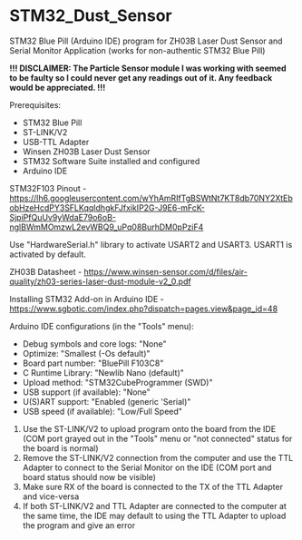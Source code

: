 # STM32_Dust_Sensor
STM32 Blue Pill (Arduino IDE) program for ZH03B Laser Dust Sensor and Serial Monitor Application (works for non-authentic STM32 Blue Pill)

**!!! DISCLAIMER: The Particle Sensor module I was working with seemed to be faulty so I could never get any readings out of it. Any feedback would be appreciated. !!!**

Prerequisites:
  - STM32 Blue Pill
  - ST-LINK/V2
  - USB-TTL Adapter
  - Winsen ZH03B Laser Dust Sensor
  - STM32 Software Suite installed and configured
  - Arduino IDE

STM32F103 Pinout - https://lh6.googleusercontent.com/wYhAmRIfTgBSWtNt7KT8db70NY2XtEbobHzeHcdPY3SFLKqqIdhgkFJfxikIP2G-J9E6-mFcK-SjpiPfQuUv9yWdaE79o6oB-nglBWmMOmzwL2evWBQ9_uPq08BurhDM0pPziF4

Use "HardwareSerial.h" library to activate USART2 and USART3. USART1 is activated by default.

ZH03B Datasheet - https://www.winsen-sensor.com/d/files/air-quality/zh03-series-laser-dust-module-v2_0.pdf

Installing STM32 Add-on in Arduino IDE - https://www.sgbotic.com/index.php?dispatch=pages.view&page_id=48

Arduino IDE configurations (in the "Tools" menu):
  - Debug symbols and core logs: "None"
  - Optimize: "Smallest (-Os default)"
  - Board part number: "BluePill F103C8"
  - C Runtime Library: "Newlib Nano (default)"
  - Upload method: "STM32CubeProgrammer (SWD)"
  - USB support (if available): "None"
  - U(S)ART support: "Enabled (generic 'Serial)"
  - USB speed (if available): "Low/Full Speed"

1. Use the ST-LINK/V2 to upload program onto the board from the IDE (COM port grayed out in the "Tools" menu or "not connected" status for the board is normal)
2. Remove the ST-LINK/V2 connection from the computer and use the TTL Adapter to connect to the Serial Monitor on the IDE (COM port and board status should now be visible)
3. Make sure RX of the board is connected to the TX of the TTL Adapter and vice-versa
4. If both ST-LINK/V2 and TTL Adapter are connected to the computer at the same time, the IDE may default to using the TTL Adapter to upload the program and give an error
